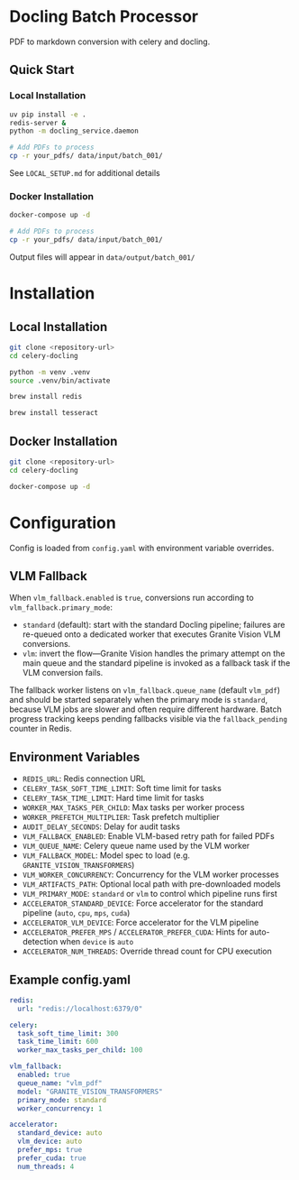 # Docling Batch Processor

PDF to markdown conversion with celery and docling.

## Quick Start

### Local Installation
```bash
uv pip install -e .
redis-server &
python -m docling_service.daemon

# Add PDFs to process
cp -r your_pdfs/ data/input/batch_001/
```

See `LOCAL_SETUP.md` for additional details

### Docker Installation
```bash
docker-compose up -d

# Add PDFs to process
cp -r your_pdfs/ data/input/batch_001/
```

Output files will appear in `data/output/batch_001/`

# Installation

## Local Installation

```bash
git clone <repository-url>
cd celery-docling

python -m venv .venv
source .venv/bin/activate

brew install redis

brew install tesseract
```

## Docker Installation

```bash
git clone <repository-url>
cd celery-docling

docker-compose up -d
```

# Configuration

Config is loaded from `config.yaml` with environment variable overrides.

## VLM Fallback

When `vlm_fallback.enabled` is `true`, conversions run according to `vlm_fallback.primary_mode`:

- `standard` (default): start with the standard Docling pipeline; failures are re-queued onto a dedicated worker that executes Granite Vision VLM conversions.
- `vlm`: invert the flow—Granite Vision handles the primary attempt on the main queue and the standard pipeline is invoked as a fallback task if the VLM conversion fails.

The fallback worker listens on `vlm_fallback.queue_name` (default `vlm_pdf`) and should be started separately when the primary mode is `standard`, because VLM jobs are slower and often require different hardware. Batch progress tracking keeps pending fallbacks visible via the `fallback_pending` counter in Redis.

## Environment Variables

- `REDIS_URL`: Redis connection URL
- `CELERY_TASK_SOFT_TIME_LIMIT`: Soft time limit for tasks
- `CELERY_TASK_TIME_LIMIT`: Hard time limit for tasks
- `WORKER_MAX_TASKS_PER_CHILD`: Max tasks per worker process
- `WORKER_PREFETCH_MULTIPLIER`: Task prefetch multiplier
- `AUDIT_DELAY_SECONDS`: Delay for audit tasks
- `VLM_FALLBACK_ENABLED`: Enable VLM-based retry path for failed PDFs
- `VLM_QUEUE_NAME`: Celery queue name used by the VLM worker
- `VLM_FALLBACK_MODEL`: Model spec to load (e.g. `GRANITE_VISION_TRANSFORMERS`)
- `VLM_WORKER_CONCURRENCY`: Concurrency for the VLM worker processes
- `VLM_ARTIFACTS_PATH`: Optional local path with pre-downloaded models
- `VLM_PRIMARY_MODE`: `standard` or `vlm` to control which pipeline runs first
- `ACCELERATOR_STANDARD_DEVICE`: Force accelerator for the standard pipeline (`auto`, `cpu`, `mps`, `cuda`)
- `ACCELERATOR_VLM_DEVICE`: Force accelerator for the VLM pipeline
- `ACCELERATOR_PREFER_MPS` / `ACCELERATOR_PREFER_CUDA`: Hints for auto-detection when `device` is `auto`
- `ACCELERATOR_NUM_THREADS`: Override thread count for CPU execution

## Example config.yaml

```yaml
redis:
  url: "redis://localhost:6379/0"

celery:
  task_soft_time_limit: 300
  task_time_limit: 600
  worker_max_tasks_per_child: 100

vlm_fallback:
  enabled: true
  queue_name: "vlm_pdf"
  model: "GRANITE_VISION_TRANSFORMERS"
  primary_mode: standard
  worker_concurrency: 1

accelerator:
  standard_device: auto
  vlm_device: auto
  prefer_mps: true
  prefer_cuda: true
  num_threads: 4
```
